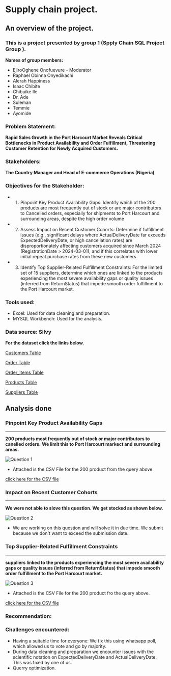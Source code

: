 # Supply chain project.

## An overview of the project.

### This is a project presented by group 1 (Spply Chain SQL Project Group ).

**Names of group members:**
* EjiroOghene Onofuevure - Moderator
* Raphael Obinna Onyedikachi
* Alerah Happiness
* Isaac Chibite
* Chibuike Ile
* Dr. Ade
* Suleman
* Temmie
* Ayomide


### Problem Statement:
**Rapid Sales Growth in the Port Harcourt Market Reveals Critical Bottlenecks in Product Availability and Order Fulfillment, Threatening Customer Retention for Newly Acquired Customers.**

### Stakeholders:
**The Country Manager and Head of E-commerce Operations (Nigeria)**

### Objectives for the Stakeholder:

* 1. Pinpoint Key Product Availability Gaps: 
Identify which of the 200 products are most frequently out of stock or are major contributors to Cancelled orders, 
especially for shipments to Port Harcourt and surrounding areas, despite the high order volume
* 2. Assess Impact on Recent Customer Cohorts: 
Determine if fulfillment issues (e.g., significant delays where ActualDeliveryDate far exceeds ExpectedDeliveryDate, or high cancellation rates) are disproportionately affecting customers acquired since March 2024 (RegistrationDate > 2024-03-01), and if this correlates
with lower initial repeat purchase rates from these new customers
* 3. Identify Top Supplier-Related Fulfillment Constraints: 
For the limited set of 15 suppliers, determine which ones are linked to the products experiencing 
the most severe availability gaps or quality issues (inferred from ReturnStatus) that impede smooth order fulfillment to the Port Harcourt market.


### Tools used: 
* Excel: Used for data cleaning and preparation.
* MYSQL Workbench: Used for the analysis.

### Data source: Silvy

**For the dataset click the links below.**

[Customers Table](https://github.com/Chibuike-Ile/Supply-chain-group-project/blob/main/Dataset/customers.csv)


[Order Table](https://github.com/Chibuike-Ile/Supply-chain-group-project/blob/main/Dataset/New_Order.csv)


[Order_items Table](https://github.com/Chibuike-Ile/Supply-chain-group-project/blob/main/Dataset/order_items.csv)


[Products Table](https://github.com/Chibuike-Ile/Supply-chain-group-project/blob/main/Dataset/products.csv)


[Suppliers Table](https://github.com/Chibuike-Ile/Supply-chain-group-project/blob/main/Dataset/suppliers.csv)


## Analysis done


### Pinpoint Key Product Availability Gaps
--------------------------------------------
**200 products most frequently out of stock or major contributors to canelled orders.**
**We limit this to Port Harcourt markect and surrounding areas.**

![Question 1]()

* Attached is the CSV File for the 200 product from the query above.
  
[click here for the CSV file](https://github.com/Chibuike-Ile/Supply-chain-group-project/blob/main/For%20report/200%20product%20frequently%20out%20of%20order.csv)

  ### Impact on Recent Customer Cohorts
  ---------------------------------------------
  
  **We were not able to slove this question. We get stocked as shown below.**
  
![Question 2](https://github.com/user-attachments/assets/08e58889-7b91-44df-ae0f-cf05114b0777)

* We are working on this question and will solve it in due time. We submit because we don't want to exceed the submission date.

### Top Supplier-Related Fulfillment Constraints
------------------------------------------------

**suppliers linked to the products experiencing the most severe availability gaps or quality issues (inferred from ReturnStatus) that impede smooth order fulfillment to the Port Harcourt market.**

![Question 3](https://github.com/user-attachments/assets/b4703620-7df7-41b0-b3c5-59d3bfd136bb)

* Attached is the CSV File for the 200 product fro the query above.

[click here for the CSV file](https://github.com/Chibuike-Ile/Supply-chain-group-project/blob/main/For%20report/Supplier-Related%20Fulfillment%20Constraints.csv)


### Recommendation:


### Challenges encountered:

* Having a suitable time for everyone: We fix this using whatsapp poll, which allowed us to vote and go by majority.
* During data cleaning and preparation we encounter issues with the scientific notation on ExpectedDeliveryDate and ActualDeliveryDate. This was fixed by one of us.
* Querry optimization.



